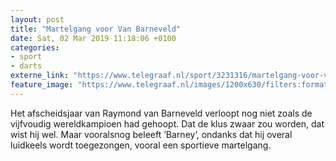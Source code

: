 ```yaml
---
layout: post
title: "Martelgang voor Van Barneveld"
date: Sat, 02 Mar 2019 11:18:06 +0100
categories: 
- sport 
- darts 
externe_link: "https://www.telegraaf.nl/sport/3231316/martelgang-voor-van-barneveld"
feature_image: "https://www.telegraaf.nl/images/1200x630/filters:format(jpeg):quality(80)/cdn-kiosk-api.telegraaf.nl/ccf5b422-3cd5-11e9-bfdb-f7761dcff5e6.jpg"
---
```


<p class="intro">Het afscheidsjaar van Raymond van Barneveld verloopt nog niet zoals de vijfvoudig wereldkampioen had gehoopt. Dat de klus zwaar zou worden, dat wist hij wel. Maar vooralsnog beleeft ’Barney’, ondanks dat hij overal luidkeels wordt toegezongen, vooral een sportieve martelgang.</p>
